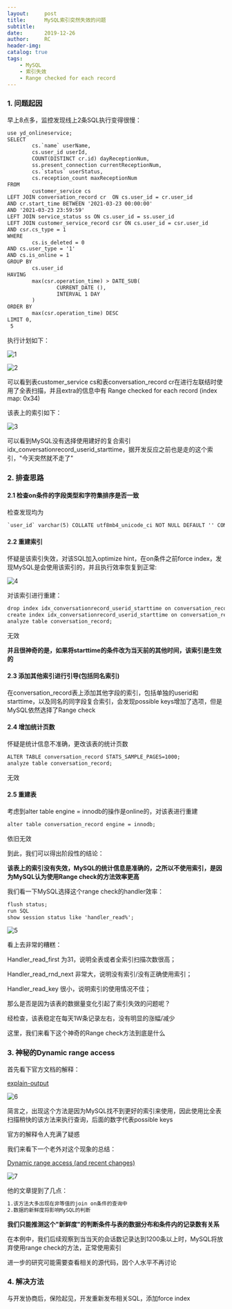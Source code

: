 ```yaml
---
layout:     post
title:      MySQL索引突然失效的问题
subtitle:  	
date:       2019-12-26
author:     RC
header-img: 
catalog: true
tags:
    - MySQL
    - 索引失效
    - Range checked for each record
---
```


### 1. 问题起因

早上8点多，监控发现线上2条SQL执行变得很慢：

```html
use yd_onlineservice;
SELECT
        cs.`name` userName,
        cs.user_id userId,
        COUNT(DISTINCT cr.id) dayReceptionNum,
        ss.present_connection currentReceptionNum,
        cs.`status` userStatus,
        cs.reception_count maxReceptionNum
FROM
        customer_service cs
LEFT JOIN conversation_record cr  ON cs.user_id = cr.user_id 
AND cr.start_time BETWEEN '2021-03-23 00:00:00'
AND '2021-03-23 23:59:59'
LEFT JOIN service_status ss ON cs.user_id = ss.user_id
LEFT JOIN customer_service_record csr ON cs.user_id = csr.user_id
AND csr.cs_type = 1
WHERE
        cs.is_deleted = 0
AND cs.user_type = '1'
AND cs.is_online = 1
GROUP BY
        cs.user_id
HAVING
        max(csr.operation_time) > DATE_SUB(
                CURRENT_DATE (),
                INTERVAL 1 DAY
        )
ORDER BY
        max(csr.operation_time) DESC
LIMIT 0,
 5
```

执行计划如下：

![1](https://i.postimg.cc/7Yv8DV2s/1616478325787.png)

![2](https://i.postimg.cc/9fQs1g6M/Screenshot-1.png)

可以看到表customer_service cs和表conversation_record cr在进行左联结时使用了全表扫描，并且extra的信息中有 Range checked for each record (index map: 0x34)

该表上的索引如下：

![3](https://i.postimg.cc/R0hbw6tJ/4.png)

可以看到MySQL没有选择使用建好的复合索引idx_conversationrecord_userid_starttime，据开发反应之前也是走的这个索引，"今天突然就不走了"

### 2. 排查思路

#### 2.1 检查on条件的字段类型和字符集排序是否一致

检查发现均为

```html
`user_id` varchar(5) COLLATE utf8mb4_unicode_ci NOT NULL DEFAULT '' COMMENT '客服工号'
```

#### 2.2 重建索引

怀疑是该索引失效，对该SQL加入optimize hint，在on条件之前force index，发现MySQL是会使用该索引的，并且执行效率恢复到正常:

![4](https://i.postimg.cc/rwQPdCDL/Screenshot-2.png)

对该索引进行重建：

```html
drop index idx_conversationrecord_userid_starttime on conversation_record;
create index idx_conversationrecord_userid_starttime on conversation_record(userid, starttime);
analyze table conversation_record;
```

无效

**并且很神奇的是，如果将starttime的条件改为当天前的其他时间，该索引是生效的**

#### 2.3 添加其他索引进行引导(包括同名索引)

在conversation_record表上添加其他字段的索引，包括单独的userid和starttime，以及同名的同字段复合索引，会发现possible keys增加了选项，但是MySQL依然选择了Range check

#### 2.4 增加统计页数

怀疑是统计信息不准确，更改该表的统计页数

```html
ALTER TABLE conversation_record STATS_SAMPLE_PAGES=1000;
analyze table conversation_record;
```

无效

#### 2.5 重建表

考虑到alter table engine = innodb的操作是online的，对该表进行重建

```html
alter table conversation_record engine = innodb;
```

依旧无效

到此，我们可以得出阶段性的结论：

**该表上的索引没有失效，MySQL的统计信息是准确的，之所以不使用索引，是因为MySQL认为使用Range check的方法效率更高**

我们看一下MySQL选择这个range check的handler效率：

```html
flush status;
run SQL
show session status like 'handler_read%';
```

![5](https://i.postimg.cc/mg5KXyBy/5.png)

看上去非常的糟糕：

Handler_read_first 为31，说明全表或者全索引扫描次数很高；

Handler_read_rnd_next 非常大，说明没有索引/没有正确使用索引；

Handler_read_key 很小，说明索引的使用情况不佳；

那么是否是因为该表的数据量变化引起了索引失效的问题呢？

经检查，该表稳定在每天1W条记录左右，没有明显的涨幅/减少

这里，我们来看下这个神奇的Range check方法到底是什么

### 3. 神秘的Dynamic range access

首先看下官方文档的解释：

[explain-output](https://dev.mysql.com/doc/refman/8.0/en/explain-output.html)

![6](https://i.postimg.cc/PJyRmmSZ/6.png)

简言之，出现这个方法是因为MySQL找不到更好的索引来使用，因此使用比全表扫描稍快的该方法来执行查询，后面的数字代表possible keys

官方的解释令人充满了疑惑

我们来看下一个老外对这个现象的总结：

[Dynamic range access (and recent changes)](https://mysqlserverteam.com/dynamic-range-access-and-recent-changes/)

![7](https://i.postimg.cc/7Yv8DV2s/1616478325787.png)

他的文章提到了几点：

```html
1.该方法大多出现在非等值的join on条件的查询中
2.数据的新鲜度将影响MySQL的判断
```

**我们只能推测这个"新鲜度"的判断条件与表的数据分布和条件内的记录数有关系**

在本例中，我们后续观察到当当天的会话数记录达到1200条以上时，MySQL将放弃使用range check的方法，正常使用索引

进一步的研究可能需要查看相关的源代码，因个人水平不再讨论

### 4. 解决方法

与开发协商后，保险起见，开发重新发布相关SQL，添加force index





